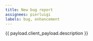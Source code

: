 ```yaml
---
title: New bug report
assignees: pierluigi
labels: bug, enhancement
---
```


{{ payload.client_payload.description }}
